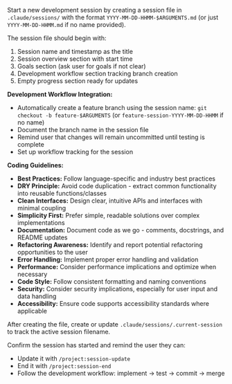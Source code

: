 Start a new development session by creating a session file in `.claude/sessions/` with the format `YYYY-MM-DD-HHMM-$ARGUMENTS.md` (or just `YYYY-MM-DD-HHMM.md` if no name provided).

The session file should begin with:
1. Session name and timestamp as the title
2. Session overview section with start time
3. Goals section (ask user for goals if not clear)
4. Development workflow section tracking branch creation
5. Empty progress section ready for updates

**Development Workflow Integration:**
- Automatically create a feature branch using the session name: `git checkout -b feature-$ARGUMENTS` (or `feature-session-YYYY-MM-DD-HHMM` if no name)
- Document the branch name in the session file
- Remind user that changes will remain uncommitted until testing is complete
- Set up workflow tracking for the session

**Coding Guidelines:**
- **Best Practices:** Follow language-specific and industry best practices
- **DRY Principle:** Avoid code duplication - extract common functionality into reusable functions/classes
- **Clean Interfaces:** Design clear, intuitive APIs and interfaces with minimal coupling
- **Simplicity First:** Prefer simple, readable solutions over complex implementations
- **Documentation:** Document code as we go - comments, docstrings, and README updates
- **Refactoring Awareness:** Identify and report potential refactoring opportunities to the user
- **Error Handling:** Implement proper error handling and validation
- **Performance:** Consider performance implications and optimize when necessary
- **Code Style:** Follow consistent formatting and naming conventions
- **Security:** Consider security implications, especially for user input and data handling
- **Accessibility:** Ensure code supports accessibility standards where applicable

After creating the file, create or update `.claude/sessions/.current-session` to track the active session filename.

Confirm the session has started and remind the user they can:
- Update it with `/project:session-update`
- End it with `/project:session-end`
- Follow the development workflow: implement → test → commit → merge
